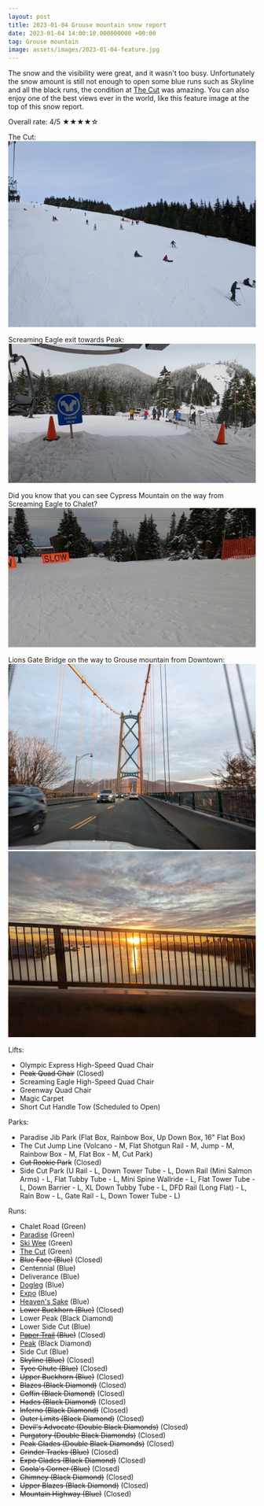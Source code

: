```yaml
---
layout: post
title: 2023-01-04 Grouse mountain snow report
date: 2023-01-04 14:00:10.000000000 +00:00
tag: Grouse mountain
image: assets/images/2023-01-04-feature.jpg
---
```


The snow and the visibility were great, and it wasn't too busy. Unfortunately the snow amount is still not enough to open some blue runs such as Skyline and all the black runs, the condition at [The Cut](/grouse/the-cut/) was amazing. You can also enjoy one of the best views ever in the world, like this feature image at the top of this snow report.

Overall rate: 4/5 ★★★★☆

The Cut:
![](/assets/images/2023-01-04-the-cut.jpg)

Screaming Eagle exit towards Peak:
![](/assets/images/2023-01-04-vlcsnap-2023-01-04-16h04m59s036.jpg)

Did you know that you can see Cypress Mountain on the way from Screaming Eagle to Chalet?
![](/assets/images/2023-01-04-vlcsnap-2023-01-04-16h05m43s580.jpg)

Lions Gate Bridge on the way to Grouse mountain from Downtown:
![](/assets/images/2023-01-04-lions-gate-bridge.jpg)
![](/assets/images/2023-01-04-lions-gate-bridge-2.jpg)

Lifts:

* Olympic Express High-Speed Quad Chair
* <del>Peak Quad Chair</del> (Closed)
* Screaming Eagle High-Speed Quad Chair
* Greenway Quad Chair
* Magic Carpet
* Short Cut Handle Tow (Scheduled to Open)

Parks:

* Paradise Jib Park (Flat Box, Rainbow Box, Up Down Box, 16" Flat Box)
* The Cut Jump Line (Volcano - M, Flat Shotgun Rail - M, Jump - M, Rainbow Box - M, Flat Box - M, Cut Park)
* <del>Cut Rookie Park</del> (Closed)
* Side Cut Park (U Rail - L, Down Tower Tube - L, Down Rail (Mini Salmon Arms) - L, Flat Tubby Tube - L, Mini Spine Wallride - L, Flat Tower Tube - L, Down Barrier - L, XL Down Tubby Tube - L, DFD Rail (Long Flat) - L, Rain Bow - L, Gate Rail - L, Down Tower Tube - L)

Runs:

* Chalet Road (Green)
* [Paradise](/grouse/paradise) (Green)
* [Ski Wee](/magic-carpet/) (Green)
* [The Cut](/grouse/the-cut/) (Green)
* <del>Blue Face (Blue)</del> (Closed)
* Centennial (Blue)
* Deliverance (Blue)
* [Dogleg](/dogleg/) (Blue)
* [Expo](/grouse/expo/) (Blue)
* [Heaven's Sake](/heavens-sake/) (Blue)
* <del>Lower Buckhorn (Blue)</del> (Closed)
* Lower Peak (Black Diamond)
* Lower Side Cut (Blue)
* <del>[Paper Trail](/paper-trail/) (Blue)</del> (Closed)
* [Peak](/grouse/peak/) (Black Diamond)
* Side Cut (Blue)
* <del>Skyline (Blue)</del> (Closed)
* <del>Tyee Chute (Blue)</del> (Closed)
* <del>Upper Buckhorn (Blue)</del> (Closed)
* <del>Blazes (Black Diamond)</del> (Closed)
* <del>Coffin (Black Diamond)</del> (Closed)
* <del>Hades (Black Diamond)</del> (Closed)
* <del>Inferno (Black Diamond)</del> (Closed)
* <del>Outer Limits (Black Diamond)</del> (Closed)
* <del>Devil's Advocate (Double Black Diamonds)</del> (Closed)
* <del>Purgatory (Double Black Diamonds)</del> (Closed)
* <del>Peak Glades (Double Black Diamonds)</del> (Closed)
* <del>Grinder Tracks (Blue)</del> (Closed)
* <del>Expo Glades (Black Diamond)</del> (Closed)
* <del>Coola's Corner (Blue)</del> (Closed)
* <del>Chimney (Black Diamond)</del> (Closed)
* <del>Upper Blazes (Black Diamond)</del> (Closed)
* <del>Mountain Highway (Blue)</del> (Closed)


